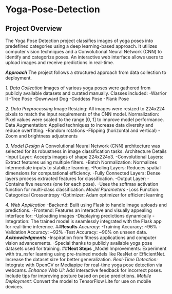 # Yoga-Pose-Detection
## Project Overview
The Yoga Pose Detection project classifies images of yoga poses into predefined categories using a deep learning-based approach. It utilizes computer vision techniques and a Convolutional Neural Network (CNN) to identify and categorize poses. An interactive web interface allows users to upload images and receive predictions in real-time.

***Approach***
The project follows a structured approach from data collection to deployment.

_1. Data Collection_
Images of various yoga poses were gathered from publicly available datasets and curated manually.
Classes included:
  -Warrior II
  -Tree Pose
  -Downward Dog
  -Goddess Pose
  -Plank Pose

_2. Data Preprocessing_
Image Resizing: All images were resized to 224x224 pixels to match the input requirements of the CNN model.
Normalization: Pixel values were scaled to the range [0, 1] to improve model performance.
Data Augmentation: Applied techniques to increase data diversity and reduce overfitting:
  -Random rotations
  -Flipping (horizontal and vertical)
  -Zoom and brightness adjustments

_3. Model Design_
A Convolutional Neural Network (CNN) architecture was selected for its robustness in image classification tasks.
Architecture Details
  -Input Layer: Accepts images of shape 224x224x3.
  -Convolutional Layers: Extract features using multiple filters.
  -Batch Normalization: Normalizes intermediate inputs to stabilize learning.
  -Pooling Layers: Reduces spatial dimensions for computational efficiency.
  -Fully Connected Layers: Dense layers process extracted features for classification.
  -Output Layer:
    -Contains five neurons (one for each pose).
    -Uses the softmax activation function for multi-class classification.
_Model Parameters_
  -Loss Function: Categorical Crossentropy
  -Optimizer: Adam optimizer for efficient learning

_4. Web Application_
  -Backend: Built using Flask to handle image uploads and predictions.
  -Frontend: Features an interactive and visually appealing interface for:
    -Uploading images
    -Displaying predictions dynamically
  -Integration: The trained model is seamlessly integrated with the Flask app for real-time inference.
##**Results**
_Accuracy_:
  -Training Accuracy: ~96%
  -Validation Accuracy: ~92%
  -Test Accuracy: ~90% on unseen data.
***Acknowledgments***
  -Inspiration from fitness applications and computer vision advancements.
  -Special thanks to publicly available yoga pose datasets used for training.
##**Next Steps**
_Model Improvements:
Experiment with tra_nsfer learning using pre-trained models like ResNet or EfficientNet.
Increase the dataset size for better generalization.
_Real-Time Detection:_
Integrate with OpenCV or Mediapipe for real-time yoga pose detection via webcams.
_Enhance Web UI:_
Add interactive feedback for incorrect poses.
Include tips for improving posture based on pose predictions.
_Mobile Deployment:_
Convert the model to TensorFlow Lite for use on mobile devices.
